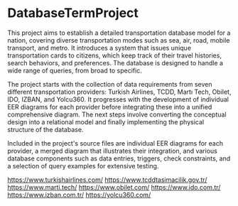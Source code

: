 # DatabaseTermProject
This project aims to establish a detailed transportation database model for a nation, covering diverse transportation modes such as sea, air, road, mobile transport, and metro. It introduces a system that issues unique transportation cards to citizens, which keep track of their travel histories, search behaviors, and preferences. The database is designed to handle a wide range of queries, from broad to specific.

The project starts with the collection of data requirements from seven different transportation providers: Turkish Airlines, TCDD, Martı Tech, Obilet, IDO, IZBAN, and Yolcu360. It progresses with the development of individual EER diagrams for each provider before integrating these into a unified comprehensive diagram. The next steps involve converting the conceptual design into a relational model and finally implementing the physical structure of the database.

Included in the project's source files are individual EER diagrams for each provider, a merged diagram that illustrates their integration, and various database components such as data entries, triggers, check constraints, and a selection of query examples for extensive testing.



https://www.turkishairlines.com/
https://www.tcddtasimacilik.gov.tr/ 
https://www.marti.tech/
https://www.obilet.com/
https://www.ido.com.tr/
https://www.izban.com.tr/ 
https://yolcu360.com/

